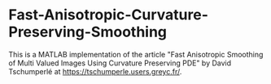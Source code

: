Fast-Anisotropic-Curvature-Preserving-Smoothing
===============================================

This is a MATLAB implementation of the article "Fast Anisotropic Smoothing of Multi Valued Images Using Curvature Preserving PDE" by David Tschumperlé at https://tschumperle.users.greyc.fr/.
